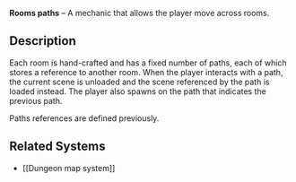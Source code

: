 **Rooms paths** – A mechanic that allows the player move across rooms.
## Description

Each room is hand-crafted and has a fixed number of paths, each of which stores a reference to another room. 
When the player interacts with a path, the current scene is unloaded and the scene referenced by the path is loaded instead. The player also spawns on the path that indicates the previous path.

Paths references are defined previously.
## Related Systems
- [[Dungeon map system]]
